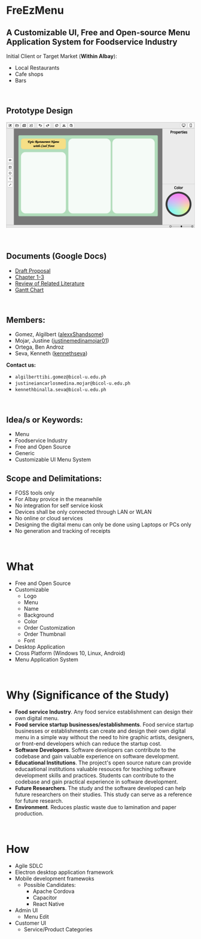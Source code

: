 # FreEzMenu
## A Customizable UI, Free and Open-source Menu Application System for Foodservice Industry
Initial Client or Target Market (**Within Albay**):
* Local Restaurants
* Cafe shops
* Bars

<br>

## Prototype Design
![Layout Design](./DOCS/Prototype/Layout.svg)

<br>

## Documents (Google Docs)
* [Draft Proposal](https://docs.google.com/document/d/1bcWLtB48ArufUy17uFiYptRV_mNLCcvPdWxIZq7_ODg)
* [Chapter 1-3](https://docs.google.com/document/d/1CyBjLKHEu7aeKQseCP-78buyEQsO7A2Cv2dc6O0QlFk)
* [Review of Related Literature](https://docs.google.com/spreadsheets/d/15QQ7l_zyVy3mq8g3UHZ5sUtpZxLHcF7hvuwUmwKs988)
* [Gantt Chart](https://docs.google.com/spreadsheets/d/1JkQk4EXdKY6eEB7bOFQpEsZL3rXmWnMvGPKvxSgIHUA)

<br>

## Members:
* Gomez, Algilbert ([alexxShandsome](https://github.com/alexxShandsome))
* Mojar, Justine ([justinemedinamojar01](https://github.com/justinemedinamojar01))
* Ortega, Ben Androz
* Seva, Kenneth ([kennethseva](https://github.com/kennethseva))

**Contact us:**
* ```algilberttibi.gomez@bicol-u.edu.ph```
* ```justineiancarlosmedina.mojar@bicol-u.edu.ph```
* ```kennethbinalla.seva@bicol-u.edu.ph```

<br>

## Idea/s or Keywords:
* Menu
* Foodservice Industry
* Free and Open Source
* Generic
* Customizable UI Menu System

## Scope and Delimitations:
* FOSS tools only
* For Albay provice in the meanwhile
* No integration for self service kiosk
* Devices shall be only connected through LAN or WLAN
* No online or cloud services
* Designing the digital menu can only be done using Laptops or PCs only
* No generation and tracking of receipts

<br>

# What
- Free and Open Source
- Customizable
   + Logo
   + Menu
   + Name
   + Background
   + Color
   + Order Customization
   + Order Thumbnail
   + Font
- Desktop Application
- Cross Platform (Windows 10, Linux, Android)
- Menu Application System

<br>

# Why (Significance of the Study)
* **Food service Industry**. Any food service establishment can design their own digital
   menu.
* **Food service startup businesses/establishments**. Food service startup businesses or
   establishments can create and design their own digital menu in a simple way without the
   need to hire graphic artists, designers, or front-end developers which can reduce the
   startup cost.
* **Software Developers**. Software developers can contribute to the codebase and gain
   valuable experience on software development.
* **Educational Institutions**. The project's open source nature can provide educaational
   institutions valuable resouces for teaching software development skills and practices.
   Students can contribute to the codebase and gain practical experience in software
   development.
* **Future Researchers**. The study and the software developed can help future researchers
   on their studies. This study can serve as a reference for future research.
* **Environment**. Reduces plastic waste due to lamination and paper production.

<br>

# How
- Agile SDLC
- Electron desktop application framework
- Mobile development framewoks
   + Possible Candidates:
      * Apache Cordova
      * Capacitor
      * React Native
- Admin UI
   + Menu Edit
- Customer UI
   + Service/Product Categories

